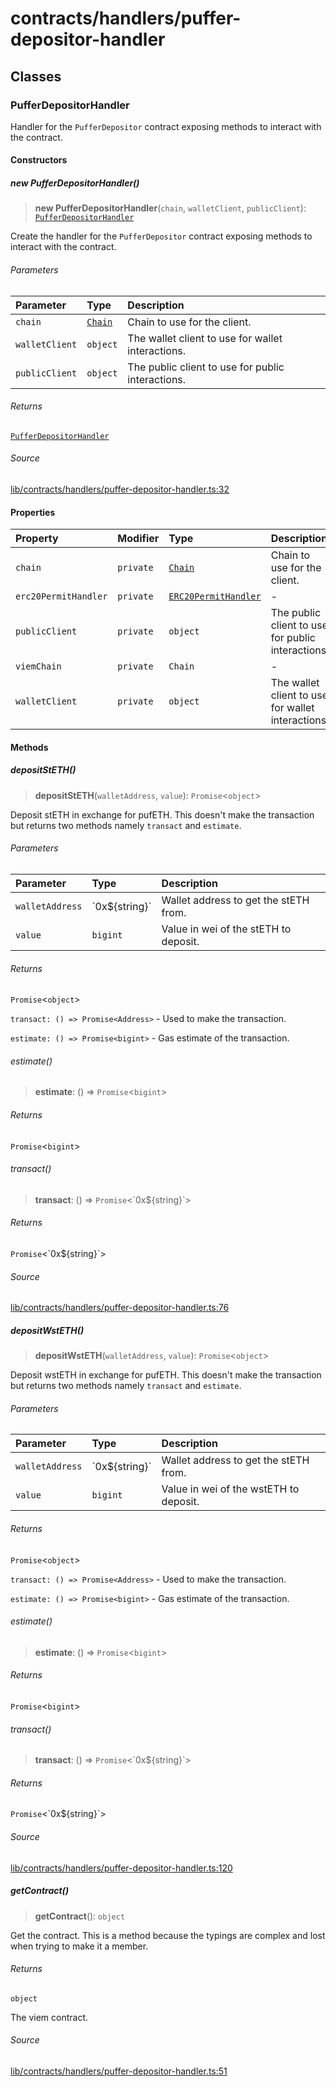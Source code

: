 # contracts/handlers/puffer-depositor-handler

## Classes

### PufferDepositorHandler

Handler for the `PufferDepositor` contract exposing methods to
interact with the contract.

#### Constructors

##### new PufferDepositorHandler()

> **new PufferDepositorHandler**(`chain`, `walletClient`, `publicClient`): [`PufferDepositorHandler`](puffer-depositor-handler.md#pufferdepositorhandler)

Create the handler for the `PufferDepositor` contract exposing
methods to interact with the contract.

###### Parameters

| Parameter | Type | Description |
| :------ | :------ | :------ |
| `chain` | [`Chain`](../../chains/constants.md#chain) | Chain to use for the client. |
| `walletClient` | `object` | The wallet client to use for wallet interactions. |
| `publicClient` | `object` | The public client to use for public interactions. |

###### Returns

[`PufferDepositorHandler`](puffer-depositor-handler.md#pufferdepositorhandler)

###### Source

[lib/contracts/handlers/puffer-depositor-handler.ts:32](https://github.com/PufferFinance/puffer-sdk/blob/b9c31353ab91f72b848aed9218b7e76d999078e7/lib/contracts/handlers/puffer-depositor-handler.ts#L32)

#### Properties

| Property | Modifier | Type | Description |
| :------ | :------ | :------ | :------ |
| `chain` | `private` | [`Chain`](../../chains/constants.md#chain) | Chain to use for the client. |
| `erc20PermitHandler` | `private` | [`ERC20PermitHandler`](erc20-permit-handler.md#erc20permithandler) | - |
| `publicClient` | `private` | `object` | The public client to use for public interactions. |
| `viemChain` | `private` | `Chain` | - |
| `walletClient` | `private` | `object` | The wallet client to use for wallet interactions. |

#### Methods

##### depositStETH()

> **depositStETH**(`walletAddress`, `value`): `Promise`\<`object`\>

Deposit stETH in exchange for pufETH. This doesn't make the
transaction but returns two methods namely `transact` and
`estimate`.

###### Parameters

| Parameter | Type | Description |
| :------ | :------ | :------ |
| `walletAddress` | \`0x$\{string\}\` | Wallet address to get the stETH from. |
| `value` | `bigint` | Value in wei of the stETH to deposit. |

###### Returns

`Promise`\<`object`\>

`transact: () => Promise<Address>` - Used to make the
transaction.

`estimate: () => Promise<bigint>` - Gas estimate of the
transaction.

###### estimate()

> **estimate**: () => `Promise`\<`bigint`\>

###### Returns

`Promise`\<`bigint`\>

###### transact()

> **transact**: () => `Promise`\<\`0x$\{string\}\`\>

###### Returns

`Promise`\<\`0x$\{string\}\`\>

###### Source

[lib/contracts/handlers/puffer-depositor-handler.ts:76](https://github.com/PufferFinance/puffer-sdk/blob/b9c31353ab91f72b848aed9218b7e76d999078e7/lib/contracts/handlers/puffer-depositor-handler.ts#L76)

##### depositWstETH()

> **depositWstETH**(`walletAddress`, `value`): `Promise`\<`object`\>

Deposit wstETH in exchange for pufETH. This doesn't make the
transaction but returns two methods namely `transact` and
`estimate`.

###### Parameters

| Parameter | Type | Description |
| :------ | :------ | :------ |
| `walletAddress` | \`0x$\{string\}\` | Wallet address to get the stETH from. |
| `value` | `bigint` | Value in wei of the wstETH to deposit. |

###### Returns

`Promise`\<`object`\>

`transact: () => Promise<Address>` - Used to make the
transaction.

`estimate: () => Promise<bigint>` - Gas estimate of the
transaction.

###### estimate()

> **estimate**: () => `Promise`\<`bigint`\>

###### Returns

`Promise`\<`bigint`\>

###### transact()

> **transact**: () => `Promise`\<\`0x$\{string\}\`\>

###### Returns

`Promise`\<\`0x$\{string\}\`\>

###### Source

[lib/contracts/handlers/puffer-depositor-handler.ts:120](https://github.com/PufferFinance/puffer-sdk/blob/b9c31353ab91f72b848aed9218b7e76d999078e7/lib/contracts/handlers/puffer-depositor-handler.ts#L120)

##### getContract()

> **getContract**(): `object`

Get the contract. This is a method because the typings are complex
and lost when trying to make it a member.

###### Returns

`object`

The viem contract.

###### Source

[lib/contracts/handlers/puffer-depositor-handler.ts:51](https://github.com/PufferFinance/puffer-sdk/blob/b9c31353ab91f72b848aed9218b7e76d999078e7/lib/contracts/handlers/puffer-depositor-handler.ts#L51)
